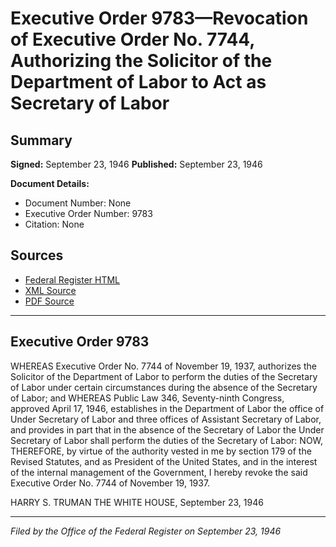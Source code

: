 # Executive Order 9783—Revocation of Executive Order No. 7744, Authorizing the Solicitor of the Department of Labor to Act as Secretary of Labor

## Summary

**Signed:** September 23, 1946
**Published:** September 23, 1946

**Document Details:**
- Document Number: None
- Executive Order Number: 9783
- Citation: None

## Sources
- [Federal Register HTML](https://www.presidency.ucsb.edu/documents/executive-order-9783-revocation-executive-order-no-7744-authorizing-the-solicitor-the)
- [XML Source](None)
- [PDF Source](None)

---

## Executive Order 9783

WHEREAS Executive Order No. 7744 of November 19, 1937, authorizes the Solicitor of the Department of Labor to perform the duties of the Secretary of Labor under certain circumstances during the absence of the Secretary of Labor; and
WHEREAS Public Law 346, Seventy-ninth Congress, approved April 17, 1946, establishes in the Department of Labor the office of Under Secretary of Labor and three offices of Assistant Secretary of Labor, and provides in part that in the absence of the Secretary of Labor the Under Secretary of Labor shall perform the duties of the Secretary of Labor:
NOW, THEREFORE, by virtue of the authority vested in me by section 179 of the Revised Statutes, and as President of the United States, and in the interest of the internal management of the Government, I hereby revoke the said Executive Order No. 7744 of November 19, 1937.

HARRY S. TRUMAN
THE WHITE HOUSE,
September 23, 1946

---

*Filed by the Office of the Federal Register on September 23, 1946*
